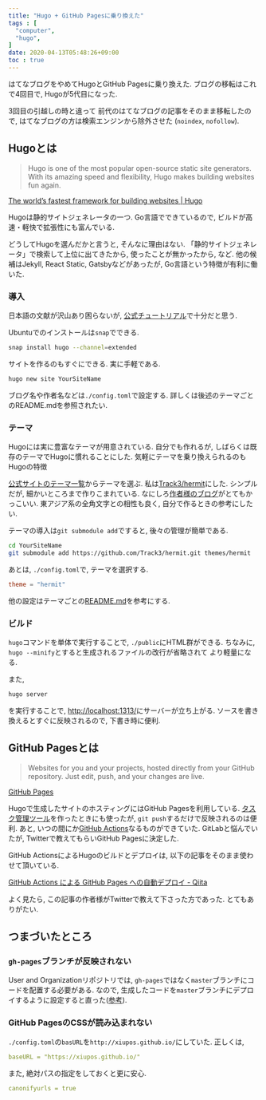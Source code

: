 ```yaml
---
title: "Hugo + GitHub Pagesに乗り換えた"
tags : [
  "computer",
  "hugo",
]
date: 2020-04-13T05:48:26+09:00
toc : true
---
```


はてなブログをやめてHugoとGitHub Pagesに乗り換えた.
ブログの移転はこれで4回目で, 
Hugoが5代目になった.
<!--more-->
3回目の引越しの時と違って
前代のはてなブログの記事をそのまま移転したので, 
はてなブログの方は検索エンジンから除外させた
(`noindex`, `nofollow`).

## Hugoとは

> Hugo is one of the most popular open-source static site generators. With its amazing speed and flexibility, Hugo makes building websites fun again.  

[The world’s fastest framework for building websites | Hugo](https://gohugo.io/)

Hugoは静的サイトジェネレータの一つ.
Go言語でできているので, 
ビルドが高速・軽快で拡張性にも富んでいる.

どうしてHugoを選んだかと言うと, 
そんなに理由はない.
「静的サイトジェネレータ」で検索して上位に出てきたから, 
使ったことが無かったから, など.
他の候補はJekyll, React Static, Gatsbyなどがあったが, 
Go言語という特徴が有利に働いた.

### 導入

日本語の文献が沢山あり困らないが, 
[公式チュートリアル](https://gohugo.io/getting-started/quick-start/)で十分だと思う.

Ubuntuでのインストールは`snap`でできる.

```bash
snap install hugo --channel=extended
```

サイトを作るのもすぐにできる.
実に手軽である.

```bash
hugo new site YourSiteName
```

ブログ名や作者名などは`./config.toml`で設定する.
詳しくは後述のテーマごとのREADME.mdを参照されたい.

### テーマ

Hugoには実に豊富なテーマが用意されている.
自分でも作れるが, 
しばらくは既存のテーマでHugoに慣れることにした.
気軽にテーマを乗り換えられるのも
Hugoの特徴

[公式サイトのテーマ一覧](https://themes.gohugo.io/)からテーマを選ぶ.
私は[Track3/hermit](https://github.com/Track3/hermit)にした.
シンプルだが, 細かいところまで作りこまれている.
なにしろ[作者様のブログ](https://ojbk.im/)がとてもかっこいい.
東アジア系の全角文字との相性も良く, 
自分で作るときの参考にしたい.

テーマの導入は`git submodule add`ですると, 
後々の管理が簡単である.

```bash
cd YourSiteName
git submodule add https://github.com/Track3/hermit.git themes/hermit
```

あとは, `./config.toml`で, テーマを選択する.

```toml
theme = "hermit"
```

他の設定はテーマごとの[README.md](https://github.com/Track3/hermit/blob/master/README.md)を参考にする.

### ビルド

`hugo`コマンドを単体で実行することで, 
`./public`にHTML群ができる.
ちなみに, 
`hugo --minify`とすると生成されるファイルの改行が省略されて
より軽量になる.

また, 

```bash
hugo server
```

を実行することで,
[http://localhost:1313/](http://localhost:1313/)にサーバーが立ち上がる.
ソースを書き換えるとすぐに反映されるので,
下書き時に便利.

## GitHub Pagesとは

> Websites for you and your projects, hosted directly from your GitHub repository. Just edit, push, and your changes are live.

[GitHub Pages](https://pages.github.com/)

Hugoで生成したサイトのホスティングにはGitHub Pagesを利用している.
[タスク管理ツール](/posts/computer/todoo/)を作ったときにも使ったが,
`git push`するだけで反映されるのは便利.
あと, いつの間にか[GitHub Actions](https://github.com/features/actions)なるものができていた.
GitLabと悩んでいたが, Twitterで教えてもらいGitHub Pagesに決定した.

GitHub ActionsによるHugoのビルドとデプロイは, 以下の記事をそのまま使わせて頂いている.

[GitHub Actions による GitHub Pages への自動デプロイ - Qiita](https://qiita.com/peaceiris/items/d401f2e5724fdcb0759d)

よく見たら, この記事の作者様がTwitterで教えて下さった方であった.
とてもありがたい.

## つまづいたところ

### `gh-pages`ブランチが反映されない

User and Organizationリポジトリでは, 
`gh-pages`ではなく`master`ブランチにコードを配置する必要がある.
なので, 
生成したコードを`master`ブランチにデプロイするように設定すると直った([参考](https://qiita.com/peaceiris/items/d401f2e5724fdcb0759d#user-and-organization-%E3%83%AA%E3%83%9D%E3%82%B8%E3%83%88%E3%83%AA%E3%81%AE%E5%A0%B4%E5%90%88)).


### GitHub PagesのCSSが読み込まれない

`./config.toml`の`basURL`を`http://xiupos.github.io/`にしていた.
正しくは,

```yml
baseURL = "https://xiupos.github.io/"
```

また, 絶対パスの指定をしておくと更に安心.

```yml
canonifyurls = true
```

